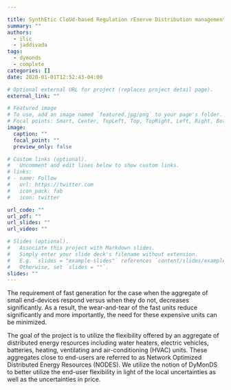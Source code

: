 ```yaml
---

title: SynthEtic CloUd-based Regulation rEserve Distribution management system (SECURED)
summary: ""
authors:
  - ilic
  - jaddivada
tags:
  - dymonds
  - complete
categories: []
date: 2020-01-01T12:52:43-04:00

# Optional external URL for project (replaces project detail page).
external_link: ""

# Featured image
# To use, add an image named `featured.jpg/png` to your page's folder.
# Focal points: Smart, Center, TopLeft, Top, TopRight, Left, Right, BottomLeft, Bottom, BottomRight.
image:
  caption: ""
  focal_point: ""
  preview_only: false

# Custom links (optional).
#   Uncomment and edit lines below to show custom links.
# links:
# - name: Follow
#   url: https://twitter.com
#   icon_pack: fab
#   icon: twitter

url_code: ""
url_pdf: ""
url_slides: ""
url_video: ""

# Slides (optional).
#   Associate this project with Markdown slides.
#   Simply enter your slide deck's filename without extension.
#   E.g. `slides = "example-slides"` references `content/slides/example-slides.md`.
#   Otherwise, set `slides = ""`.
slides: ""
---
```

The requirement of fast generation for the case when the aggregate of small
end-devices respond versus when they do not, decreases significantly. As a
result, the wear-and-tear of the fast units reduce significantly and more
importantly, the need for these expensive units can be minimized.

The goal of the project is to utilize the flexibility offered by an aggregate
of distributed energy resources including water heaters, electric vehicles,
batteries, heating, ventilating and air-conditioning (HVAC) units. These
aggregates close to end-users are referred to as Network Optimized Distributed
Energy Resources (NODES). We utilize the notion of DyMonDS to better utilize
the end-user flexibility in light of the local uncertainties as well as the
uncertainties in price.
